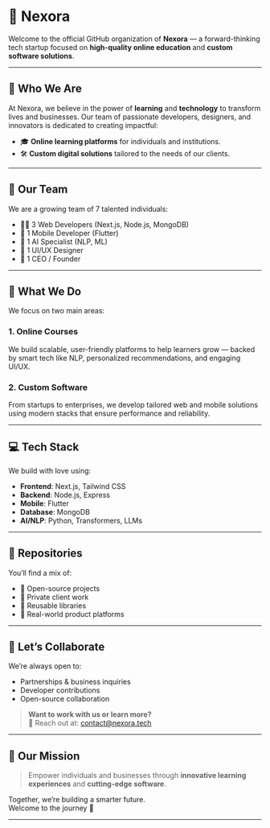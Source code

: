 # 🚀 Nexora

Welcome to the official GitHub organization of **Nexora** — a forward-thinking tech startup focused on **high-quality online education** and **custom software solutions**.

---

## 🌟 Who We Are

At Nexora, we believe in the power of **learning** and **technology** to transform lives and businesses. Our team of passionate developers, designers, and innovators is dedicated to creating impactful:

- 🎓 **Online learning platforms** for individuals and institutions.
- 🛠️ **Custom digital solutions** tailored to the needs of our clients.

---

## 👥 Our Team

We are a growing team of 7 talented individuals:

- 🧑‍💻 3 Web Developers (Next.js, Node.js, MongoDB)
- 📱 1 Mobile Developer (Flutter)
- 🧠 1 AI Specialist (NLP, ML)
- 🎨 1 UI/UX Designer
- 👔 1 CEO / Founder

---

## 🧩 What We Do

We focus on two main areas:

### 1. **Online Courses**
We build scalable, user-friendly platforms to help learners grow — backed by smart tech like NLP, personalized recommendations, and engaging UI/UX.

### 2. **Custom Software**
From startups to enterprises, we develop tailored web and mobile solutions using modern stacks that ensure performance and reliability.

---

## 💻 Tech Stack

We build with love using:

- **Frontend**: Next.js, Tailwind CSS
- **Backend**: Node.js, Express
- **Mobile**: Flutter
- **Database**: MongoDB
- **AI/NLP**: Python, Transformers, LLMs

---

## 📂 Repositories

You’ll find a mix of:
- 🧪 Open-source projects
- 🔐 Private client work
- 🧱 Reusable libraries
- 💼 Real-world product platforms

---

## 🤝 Let’s Collaborate

We’re always open to:
- Partnerships & business inquiries
- Developer contributions
- Open-source collaboration

> **Want to work with us or learn more?**  
> 📧 Reach out at: [contact@nexora.tech](mailto:contact@nexora.tech)

---

## 🧭 Our Mission

> Empower individuals and businesses through **innovative learning experiences** and **cutting-edge software**.

Together, we’re building a smarter future.  
Welcome to the journey 🚀

---

